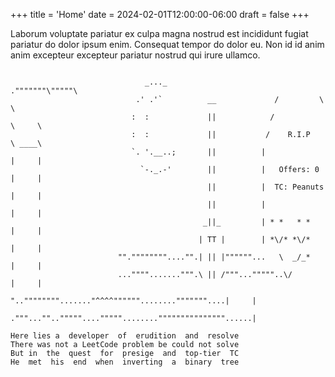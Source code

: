 +++
title = 'Home'
date = 2024-02-01T12:00:00-06:00
draft = false
+++

Laborum voluptate pariatur ex culpa magna nostrud est incididunt fugiat
pariatur do dolor ipsum enim. Consequat tempor do dolor eu. Non id id anim anim
excepteur excepteur pariatur nostrud qui irure ullamco.

```

                              _..._                         ."""""""\"""""\
                            .' .'`          __             /         \     \
                           :  :             ||            /           \     \
                           :  :             ||           /    R.I.P    \ ____\
                           `. '.__..;       ||          |               |     |
                             `-._.-'        ||          |   Offers: 0   |     |
                                            ||          |  TC: Peanuts  |     |
                                            ||          |               |     |
                                           _||_         | * *   * *     |     |
                                          | TT |        | *\/* *\/*     |     |
                        "".""""""""...."".| || |""""""...   \  _/_*     |     |
                        ..."""".......""".\ || /"""..."""""..\/         |     |
                        "..""""""""......."^^^^""""""........"""""""....|     |
                        ."""..."".."""""...."""""........"""""""""""""""......|

Here lies a  developer  of  erudition  and  resolve
There was not a LeetCode problem be could not solve
But in  the  quest  for  presige  and  top-tier  TC
He  met  his  end  when  inverting  a  binary  tree

```
